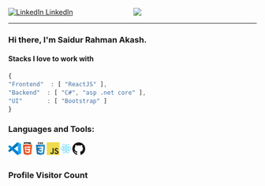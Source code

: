 <a target="_blank" href="https://github.com/SR-Akash"><img width="250" align="right" src="https://media.giphy.com/media/KzKDpvEtLcQeh6gC9z/giphy.gif"></a>

[![LinkedIn LinkedIn](https://img.shields.io/badge/%20-Connect-black?color=14171A&labelColor=0e76a8&logo=linkedin&logoColor=ffffff)](https://www.linkedin.com/in/imakashh/)

----

###  Hi there, I'm Saidur Rahman Akash.

#### Stacks I love to work with

```js
{
"Frontend"  : [ "ReactJS" ],
"Backend"  : [ "C#", "asp .net core" ],
"UI"       : [ "Bootstrap" ]
}
```

### Languages and Tools:
<img align="left" alt="Visual Studio Code" width="26px" src="https://raw.githubusercontent.com/github/explore/80688e429a7d4ef2fca1e82350fe8e3517d3494d/topics/visual-studio-code/visual-studio-code.png" />

<img align="left" alt="HTML5" width="26px" src="https://raw.githubusercontent.com/github/explore/80688e429a7d4ef2fca1e82350fe8e3517d3494d/topics/html/html.png" />

<img align="left" alt="CSS3" width="26px" src="https://raw.githubusercontent.com/github/explore/80688e429a7d4ef2fca1e82350fe8e3517d3494d/topics/css/css.png" />

<img align="left" alt="JavaScript" width="26px" src="https://raw.githubusercontent.com/github/explore/80688e429a7d4ef2fca1e82350fe8e3517d3494d/topics/javascript/javascript.png" />

<img align="left" alt="React" width="26px" src="https://raw.githubusercontent.com/github/explore/80688e429a7d4ef2fca1e82350fe8e3517d3494d/topics/react/react.png" />

<img align="left" alt="GitHub" width="26px" src="https://raw.githubusercontent.com/github/explore/78df643247d429f6cc873026c0622819ad797942/topics/github/github.png"/>

</br> </br> 
 ### Profile Visitor Count
 <img align="left" alt="" width="35%" src="https://profile-counter.glitch.me/sr-akash/count.svg" />

 

